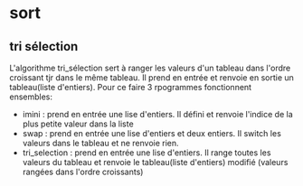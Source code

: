 # sort
## tri sélection
L'algorithme tri_sélection sert à ranger les valeurs d'un tableau dans l'ordre croissant tjr dans le même tableau.
Il prend en entrée et renvoie en sortie un tableau(liste d'entiers).
Pour ce faire 3 rpogrammes fonctionnent ensembles:
- imini : prend en entrée une lise d'entiers. Il défini et renvoie l'indice de la plus petite valeur dans la liste
- swap : prend en entrée une lise d'entiers et deux entiers. Il switch les valeurs dans le tableau et ne renvoie rien.
- tri_selection : prend en entrée une lise d'entiers. Il range toutes les valeurs du tableau et renvoie le tableau(liste d'entiers) modifié (valeurs rangées dans l'ordre croissants)